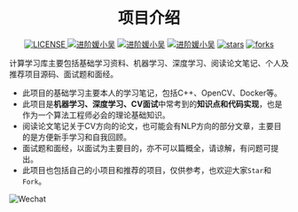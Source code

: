 <h1 align="center">
项目介绍
</h1>

<p align="center">
  <a href="#License"><img src="./data/icons/License-Apache-2.0-green.svg" alt="LICENSE">
  <a href="https://www.zhihu.com/people/wu-xin-24-36-6"><img src="https://img.shields.io/badge/zhihu-知乎-informational" alt="进阶媛小吴"></a>
  <a href="https://blog.csdn.net/wuli_xin?spm=1010.2135.3001.5343"><img src="https://img.shields.io/badge/csdn-CSDN-red.svg" alt="进阶媛小吴"></a>
  <a href="https://juejin.cn/user/958429870694733"><img src="https://img.shields.io/badge/juejin-%E6%8E%98%E9%87%91-important.svg" alt="进阶媛小吴"></a>
  <a href="https://github.com/wuliwuxin/ComputerLearningLibrary/stargazers"><img src="https://badgen.net/github/stars/HarleysZhang/2021_algorithm_intern_information?color=cyan" alt="stars"></a>
  <a href="https://github.com/HarleysZhang/2021_algorithm_intern_information/network/members"><img src="https://github.com/wuliwuxin/ComputerLearningLibrary/forks" alt="forks"></a>
</p>

计算学习库主要包括基础学习资料、机器学习、深度学习、阅读论文笔记、个人及推荐项目源码、面试题和面经。

- 此项目的基础学习主要本人的学习笔记，包括C++、OpenCV、Docker等。
- 此项目是**机器学习、深度学习、CV面试**中常考到的**知识点和代码实现**，也是作为一个算法工程师必会的理论基础知识。
- 阅读论文笔记关于CV方向的论文，也可能会有NLP方向的部分文章，主要目的是方便新手学习和自我回顾。
- 面试题和面经，以面试为主要目的，亦不可以篇概全，请谅解，有问题可提出。
- 此项目也包括自己的小项目和推荐的项目，仅供参考，也欢迎大家`Star`和`Fork`。



![Wechat](pictures/Wechat.png)